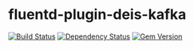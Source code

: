 # fluentd-plugin-deis-kafka
[![Build Status](https://travis-ci.org/topfreegames/fluent-plugin-deis-kafka.svg?branch=master)](https://travis-ci.org/topfreegames/fluent-plugin-deis-kafka) [![Dependency Status](https://gemnasium.com/badges/github.com/topfreegames/fluent-plugin-deis-kafka.svg)](https://gemnasium.com/github.com/topfreegames/fluent-plugin-deis-kafka) [![Gem Version](https://badge.fury.io/rb/fluent-plugin-deis-kafka.svg)](https://badge.fury.io/rb/fluent-plugin-deis-kafka)
